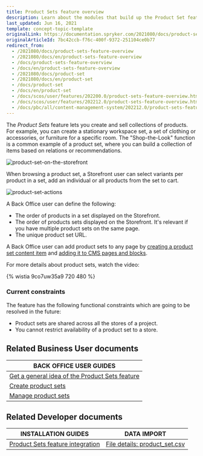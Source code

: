 ```yaml
---
title: Product Sets feature overview
description: Learn about the modules that build up the Product Set feature
last_updated: Jun 16, 2021
template: concept-topic-template
originalLink: https://documentation.spryker.com/2021080/docs/product-sets-feature-overview
originalArticleId: 7bc42ccb-f76c-400f-9372-251104ce0b77
redirect_from:
  - /2021080/docs/product-sets-feature-overview
  - /2021080/docs/en/product-sets-feature-overview
  - /docs/product-sets-feature-overview
  - /docs/en/product-sets-feature-overview
  - /2021080/docs/product-set
  - /2021080/docs/en/product-set
  - /docs/product-set
  - /docs/en/product-set
  - /docs/scos/user/features/202200.0/product-sets-feature-overview.html
  - /docs/scos/user/features/202212.0/product-sets-feature-overview.html
  - /docs/pbc/all/content-management-system/202212.0/product-sets-feature-overview.html
---
```


The *Product Sets* feature lets you create and sell collections of products. For example, you can create a stationary workspace set, a set of clothing or accessories, or furniture for a specific room. The "Shop-the-Look" function is a common example of a product set, where you can build a collection of items based on relations or recommendations.

![product-set-on-the-storefront](https://spryker.s3.eu-central-1.amazonaws.com/docs/Features/Product+Management/Product+Sets/product-set-on-the-storefront.png)

When browsing a product set, a Storefront user can select variants per product in a set, add an individual or all products from the set to cart.

![product-set-actions](https://spryker.s3.eu-central-1.amazonaws.com/docs/Features/Product+Management/Product+Sets/product-set-actions.png)

A Back Office user can define the following:
* The order of products in a set displayed on the Storefront.
* The order of products sets displayed on the Storefront. It's relevant if you have multiple product sets on the same page.
* The unique product set URL.

A Back Office user can add product sets to any page by [creating a product set content item](/docs/pbc/all/content-management-system/{{page.version}}/base-shop/manage-in-the-back-office/content-items/create-banner-content-items.html) and [adding it to CMS pages and blocks](/docs/pbc/all/content-management-system/{{page.version}}/base-shop/manage-in-the-back-office/blocks/add-content-items-to-cms-blocks.html).


For more details about product sets, watch the video:

{% wistia 9co7uw35a9 720 480 %}

### Current constraints

The feature has the following functional constraints which are going to be resolved in the future:
* Product sets are shared across all the stores of a project.
* You cannot restrict availability of a product set to a store.


## Related Business User documents

|BACK OFFICE USER GUIDES|
|---|
| [Get a general idea of the Product Sets feature](/docs/pbc/all/content-management-system/{{page.version}}/base-shop/product-sets-feature-overview.html) |
| [Create product sets](/docs/pbc/all/content-management-system/{{page.version}}/base-shop/manage-in-the-back-office/product-sets/create-product-sets.html) |
| [Manage product sets](/docs/pbc/all/content-management-system/{{page.version}}/base-shop/manage-in-the-back-office/product-sets/edit-product-sets.html) |

## Related Developer documents

|INSTALLATION GUIDES | DATA IMPORT |
|---------|---------|
| [Product Sets feature integration](/docs/scos/dev/feature-integration-guides/{{page.version}}/product-sets-feature-integration.html)  | [File details: product_set.csv](/docs/dg/dev/data-import/{{page.version}}/data-import-categories/merchandising-setup/product-merchandising/file-details-product-set.csv.html) |
